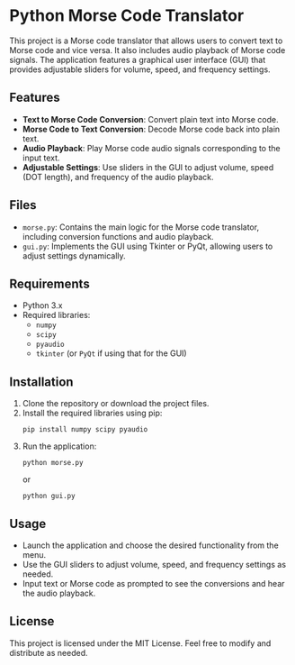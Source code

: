 # Python Morse Code Translator

This project is a Morse code translator that allows users to convert text to Morse code and vice versa. It also includes audio playback of Morse code signals. The application features a graphical user interface (GUI) that provides adjustable sliders for volume, speed, and frequency settings.

## Features

- **Text to Morse Code Conversion**: Convert plain text into Morse code.
- **Morse Code to Text Conversion**: Decode Morse code back into plain text.
- **Audio Playback**: Play Morse code audio signals corresponding to the input text.
- **Adjustable Settings**: Use sliders in the GUI to adjust volume, speed (DOT length), and frequency of the audio playback.

## Files

- `morse.py`: Contains the main logic for the Morse code translator, including conversion functions and audio playback.
- `gui.py`: Implements the GUI using Tkinter or PyQt, allowing users to adjust settings dynamically.

## Requirements

- Python 3.x
- Required libraries:
  - `numpy`
  - `scipy`
  - `pyaudio`
  - `tkinter` (or `PyQt` if using that for the GUI)

## Installation

1. Clone the repository or download the project files.
2. Install the required libraries using pip:
   ```
   pip install numpy scipy pyaudio
   ```
3. Run the application:
   ```
   python morse.py
   ```
   or
   ```
   python gui.py
   ```

## Usage

- Launch the application and choose the desired functionality from the menu.
- Use the GUI sliders to adjust volume, speed, and frequency settings as needed.
- Input text or Morse code as prompted to see the conversions and hear the audio playback.

## License

This project is licensed under the MIT License. Feel free to modify and distribute as needed.